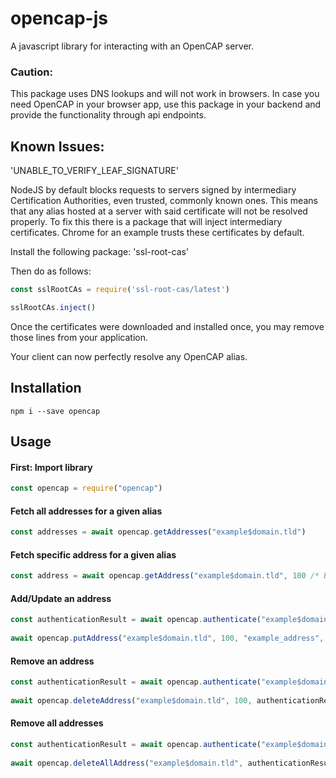 # opencap-js
A javascript library for interacting with an OpenCAP server.
### Caution:
This package uses DNS lookups and will not work in browsers. 
In case you need OpenCAP in your browser app, use this package in your backend and provide the functionality through api endpoints.

## Known Issues: 
'UNABLE_TO_VERIFY_LEAF_SIGNATURE'

NodeJS by default blocks requests to servers signed by intermediary Certification Authorities, even trusted, commonly known ones.
This means that any alias hosted at a server with said certificate will not be resolved properly. To fix this there is a package that will inject intermediary certificates. Chrome for an example trusts these certificates by default. 

Install the following package: 'ssl-root-cas'

Then do as follows: 
```javascript
const sslRootCAs = require('ssl-root-cas/latest')

sslRootCAs.inject()
```

Once the certificates were downloaded and installed once, you may remove those lines from your application.

Your client can now perfectly resolve any OpenCAP alias.

## Installation

    npm i --save opencap

## Usage

#### First: Import library
```javascript
const opencap = require("opencap")
```

#### Fetch all addresses for a given alias
```javascript
const addresses = await opencap.getAddresses("example$domain.tld")
```

#### Fetch specific address for a given alias
```javascript
const address = await opencap.getAddress("example$domain.tld", 100 /* Bitcoin */)
```

#### Add/Update an address
```javascript
const authenticationResult = await opencap.authenticate("example$domain.tld", "examplepassword")
    
await opencap.putAddress("example$domain.tld", 100, "example_address", authenticationResult.jwt)        
```

#### Remove an address
```javascript
const authenticationResult = await opencap.authenticate("example$domain.tld", "examplepassword")
    
await opencap.deleteAddress("example$domain.tld", 100, authenticationResult.jwt)        
```

#### Remove all addresses
```javascript
const authenticationResult = await opencap.authenticate("example$domain.tld", "examplepassword")
    
await opencap.deleteAllAddress("example$domain.tld", authenticationResult.jwt)        
```

